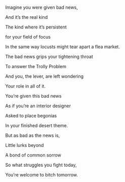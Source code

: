 Imagine you were given bad news,

And it’s the real kind

The kind where it’s persistent 

for your field of focus

In the same way locusts might tear apart a flea market. 

  

The bad news grips your tightening throat

To answer the Trolly Problem

And you, the lever, are left wondering 

Your role in all of it.

  

You’re given this bad news 

As if you’re an interior designer

Asked to place begonias 

In your finished desert theme. 

  

But as bad as the news is,

Little lurks beyond 

A bond of common sorrow

So what struggles you fight today,

You’re welcome to bitch tomorrow.